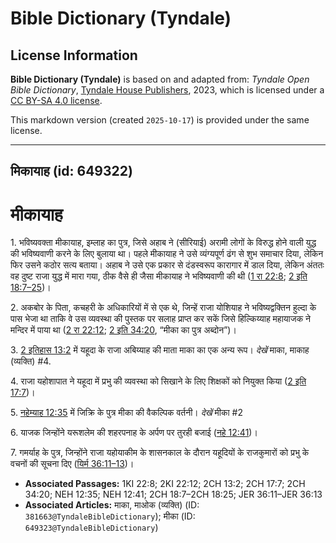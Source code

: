 # Bible Dictionary (Tyndale)

## License Information

**Bible Dictionary (Tyndale)** is based on and adapted from: _Tyndale Open Bible Dictionary_, [Tyndale House Publishers](https://tyndaleopenresources.com/), 2023, which is licensed under a [CC BY-SA 4.0 license](https://creativecommons.org/licenses/by-sa/4.0/legalcode.en).

This markdown version (created `2025-10-17`) is provided under the same license.



--------------------------------

## मिकायाह (id: 649322)

मीकायाह
=======

1\. भविष्यवक्ता मीकायाह, इम्लाह का पुत्र, जिसे अहाब ने (सीरियाई) अरामी लोगों के विरुद्ध होने वाली युद्ध की भविष्यवाणी करने के लिए बुलाया था। पहले मीकायाह ने उसे व्यंग्यपूर्ण ढंग से शुभ समाचार दिया, लेकिन फिर उसने कठोर सत्य बताया। अहाब ने उसे एक प्रकार से दंडस्वरूप कारागार में डाल दिया, लेकिन अंततः वह दुष्ट राजा युद्ध में मारा गया, ठीक वैसे ही जैसा मीकायाह ने भविष्यवाणी की थी ([1 रा 22:8](https://ref.ly/1Kgs22:8); [2 इति 18:7–25](https://ref.ly/2Chr18:7-2Chr18:25))।

2\. अकबोर के पिता, कचहरी के अधिकारियों में से एक थे, जिन्हें राजा योशियाह ने भविष्यद्वक्तिन हुल्दा के पास भेजा था ताकि वे उस व्यवस्था की पुस्तक पर सलाह प्राप्त कर सकें जिसे हिल्किय्याह महायाजक ने मन्दिर में पाया था ([2 रा 22:12](https://ref.ly/2Kgs22:12); [2 इति 34:20](https://ref.ly/2Chr34:20), “मीका का पुत्र अब्दोन”)।

3\. [2 इतिहास 13:2](https://ref.ly/2Chr13:2) में यहूदा के राजा अबिय्याह की माता माका का एक अन्य रूप। *देखें* माका, माकाह (व्यक्ति) \#4.

4\. राजा यहोशापात ने यहूदा में प्रभु की व्यवस्था को सिखाने के लिए शिक्षकों को नियुक्त किया ([2 इति 17:7](https://ref.ly/2Chr17:7))।

5\. [नहेम्याह 12:35](https://ref.ly/Neh12:35) में जिक्रि के पुत्र मीका की वैकल्पिक वर्तनी। *देखें* मीका \#2

6\. याजक जिन्होंने यरूशलेम की शहरपनाह के अर्पण पर तुरही बजाई ([नहे 12:41](https://ref.ly/Neh12:41))।

7\. गमर्याह के पुत्र, जिन्होंने राजा यहोयाकीम के शासनकाल के दौरान यहूदियों के राजकुमारों को प्रभु के वचनों की सूचना दिए ([यिर्म 36:11–13](https://ref.ly/Jer36:11-Jer36:13))।

* **Associated Passages:** 1KI 22:8; 2KI 22:12; 2CH 13:2; 2CH 17:7; 2CH 34:20; NEH 12:35; NEH 12:41; 2CH 18:7–2CH 18:25; JER 36:11–JER 36:13
* **Associated Articles:** माका, माओक (व्यक्ति) (ID: `381663@TyndaleBibleDictionary`); मीका (ID: `649323@TyndaleBibleDictionary`)

